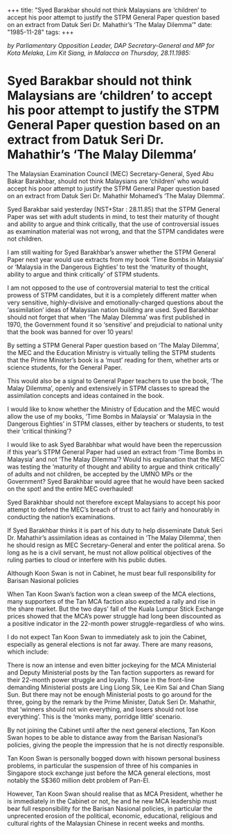 +++ 
title: "Syed Barakbar should not think Malaysians are ‘children’ to accept his poor attempt to justify the STPM General Paper question based on an extract from Datuk Seri Dr. Mahathir’s ‘The Malay Dilemma’"
date: "1985-11-28"
tags:
+++

_by Parliamentary Opposition Leader, DAP Secretary-General and MP for Kota Melaka, Lim Kit Siang, in Malacca on Thursday, 28.11.1985:_

# Syed Barakbar should not think Malaysians are ‘children’ to accept his poor attempt to justify the STPM General Paper question based on an extract from Datuk Seri Dr. Mahathir’s ‘The Malay Dilemma’

The Malaysian Examination Council (MEC) Secretary-General, Syed Abu Bakar Barakhbar, should not think Malaysians are ‘children’ who would accept his poor attempt to justify the STPM General Paper question based on an extract from Datuk Seri Dr. Mahathir Mohamed’s ‘The Malay Dilemma’.</u>

Syed Barakbar said yesterday (NST+Star : 28.11.85) that the STPM General Paper was set with adult students in mind, to test their maturity of thought and ability to argue and think critically, that the use of controversial issues as examination material was not wrong, and that the STPM candidates were not children.

I am still waiting for Syed Barakhbar’s answer whether the STPM General Paper next year would use extracts from my book ‘Time Bombs in Malaysia’ or ‘Malaysia in the Dangerous Eighties’ to test the ‘maturity of thought, ability to argue and think critically’ of STPM students.

I am not opposed to the use of controversial material to test the critical prowess of STPM candidates, but it is a completely different matter when very sensitive, highly-divisive and emotionally-charged questions about the ‘assimilation’ ideas of Malaysian nation building are used. Syed Barakhbar should not forget that when ‘The Malay Dilemma’ was first published in 1970, the Government found it so ‘sensitive’ and prejudicial to national unity that the book was banned for over 10 years!

By setting a STPM General Paper question based on ‘The Malay Dilemma’, the MEC and the Education Ministry is virtually telling the STPM students that the Prime Minister’s book is a ‘must’ reading for them, whether arts or science students, for the General Paper.

This would also be a signal to General Paper teachers to use the book, ‘The Malay Dilemma’, openly and extensively in STPM classes to spread the assimilation concepts and ideas contained in the book.

I would like to know whether the Ministry of Education and the MEC would allow the use of my books, ‘Time Bombs in Malaysia’ or ‘Malaysia in the Dangerous Eighties’ in STPM classes, either by teachers or students, to test their ‘critical thinking’?

I would like to ask Syed Barabhbar what would have been the repercussion if this year’s STPM General Paper had used an extract from ‘Time Bombs in Malaysia’ and not ‘The Malay Dilemma’? Would his explanation that the MEC was testing the ‘maturity of thought and ability to argue and think critically’ of adults and not children, be accepted by the UMNO MPs or the Government? Syed Barakhbar would agree that he would have been sacked on the spot! and the entire MEC overhauled!

Syed Barakhbar should not therefore except Malaysians to accept his poor attempt to defend the MEC’s breach of trust to act fairly and honourably in conducting the nation’s examinations.

If Syed Barakhbar thinks it is part of his duty to help disseminate Datuk Seri Dr. Mahathir’s assimilation ideas as contained in ‘The Malay Dilemma’, then he should resign as MEC Secretary-General and enter the political arena. So long as he is a civil servant, he must not allow political objectives of the ruling parties to cloud or interfere with his public duties.

Although Koon Swan is not in Cabinet, he must bear full responsibility for Barisan Nasional policies

When Tan Koon Swan’s faction won a clean sweep of the MCA elections, many supporters of the Tan MCA faction also expected a rally and rise in the share market. But the two days’ fall of the Kuala Lumpur Stick Exchange prices showed that the MCA’s power struggle had long been discounted as a positive indicator in the 22-month power struggle-regardless of who wins.

I do not expect Tan Koon Swan to immediately ask to join the Cabinet, especially as general elections is not far away. There are many reasons, which include:

There is now an intense and even bitter jockeying for the MCA Ministerial and Deputy Ministerial posts by the Tan faction supporters as reward for their 22-month power struggle and loyalty. Those in the front-line demanding Ministerial posts are Ling Liong Sik, Lee Kim Sai and Chan Siang Sun. But there may not be enough Ministerial posts to go around for the three, going by the remark by the Prime Minister, Datuk Seri Dr. Mahathir, that ‘winners should not win everything, and losers should not lose everything’. This is the ‘monks many, porridge little’ scenario.

By not joining the Cabinet until after the next general elections, Tan Koon Swan hopes to be able to distance away from the Barisan Nasional’s policies, giving the people the impression that he is not directly responsible.

Tan Koon Swan is personally bogged down with hisown personal business problems, in particular the suspension of three of his companies in Singapore stock exchange just before the MCA general elections, most notably the S$360 million debt problem of Pan-El.

However, Tan Koon Swan should realise that as MCA President, whether he is immediately in the Cabinet or not, he and he new MCA leadership must bear full responsibility for the Barisan Nasional policies, in particular the unprecented erosion of the political, economic, educational, religious and cultural rights of the Malaysian Chinese in recent weeks and months.
 
